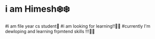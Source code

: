 # i am Himesh❄️❄️
#i am file year cs student💙
#i am looking for learning!!📖📖
#currently I'm dewloping and learning frpmtend skills !!!🧔‍♂️
